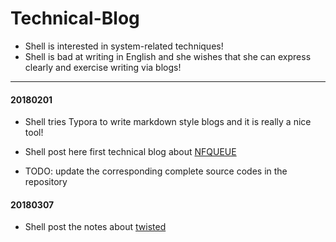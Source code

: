# Technical-Blog

* Shell is interested in system-related techniques!
* Shell is bad at writing in English and she wishes that she can express clearly and exercise writing via blogs!

----

#### 20180201

* Shell tries Typora to write markdown style blogs and it is really a nice tool! 


* Shell post here first technical blog about [NFQUEUE](NFQUEUE/NFQUEUE.md) 
* TODO: update the corresponding complete source codes in the repository


#### 20180307

* Shell post the notes about [twisted](twisted.Twisted.md)

  ​